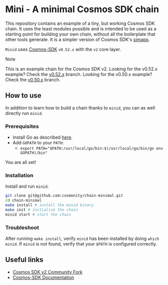 # Mini - A minimal Cosmos SDK chain

This repository contains an example of a tiny, but working Cosmos SDK chain.
It uses the least modules possible and is intended to be used as a starting point for building your own chain, without all the boilerplate that other tools generate. It is a simpler version of Cosmos SDK's [simapp](https://github.com/cosmos/cosmos-sdk/tree/main/simapp).

`Minid` uses [Cosmos-SDK](https://github.com/cosmos/cosmos-sdk) `v0.52.x` with the `v2` core layer.

> [!NOTE]
> This is an example chain for the Cosmos SDK v2.
> Looking for the v0.52.x example? Check the [v0.52.x](https://github.com/cosmonity/chain-minimal/tree/v0.52.x) branch.
> Looking for the v0.50.x example? Check the [v0.50.x](https://github.com/cosmonity/chain-minimal/tree/v0.50.x) branch.

## How to use

In addition to learn how to build a chain thanks to `minid`, you can as well directly run `minid`.

### Prerequisites

* Install Go as described [here](https://go.dev/doc/install).
* Add `GOPATH` to your `PATH`:
  * `export PATH="$PATH:/usr/local/go/bin:$(/usr/local/go/bin/go env GOPATH)/bin"`

You are all set!

### Installation

Install and run `minid`:

```sh
git clone git@github.com:cosmonity/chain-minimal.git
cd chain-minimal
make install # install the minid binary
make init # initialize the chain
minid start # start the chain
```

### Troubleshoot

After running `make install`, verify `minid` has been installed by doing `which minid`.
If `minid` is not found, verify that your `$PATH` is configured correctly.

## Useful links

* [Cosmos SDK v2 Community Fork](https://github.com/cosmonity/evolve)
* [Cosmos-SDK Documentation](https://docs.cosmos.network/)
